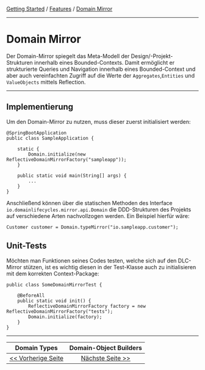 [Getting Started](../index.md) / [Features](../features.md) / [Domain Mirror](domain_mirror.md)

---

# Domain Mirror
Der Domain-Mirror spiegelt das Meta-Modell der Design/-Projekt-Strukturen innerhalb eines Bounded-Contexts.
Damit ermöglicht er strukturierte Queries und Navigation innerhalb eines Bounded-Context und aber auch
vereinfachten Zugriff auf die Werte der `Aggregates`,`Entities`  und  `ValueObjects` mittels Reflection.

---

## Implementierung
Um den Domain-Mirror zu nutzen, muss dieser zuerst initialisiert werden:
```
@SpringBootApplication
public class SampleApplication {

    static {
        Domain.initialize(new ReflectiveDomainMirrorFactory("sampleapp"));
    }

    public static void main(String[] args) {
        ...
    }
}
```
Anschließend können über die statischen Methoden des Interface `io.domainlifecycles.mirror.api.Domain`
die DDD-Strukturen des Projekts auf verschiedene Arten nachvollzogen werden.
Ein Beispiel hierfür wäre:
```
Customer customer = Domain.typeMirror("io.sampleapp.customer");
```

## Unit-Tests

Möchten man Funktionen seines Codes testen, welche sich auf den DLC-Mirror stützen,
ist es wichtig diesen in der Test-Klasse auch zu initialisieren mit dem korrekten Context-Package:

```
public class SomeDomainMirrorTest {

    @BeforeAll
    public static void init() {
        ReflectiveDomainMirrorFactory factory = new ReflectiveDomainMirrorFactory("tests");
        Domain.initialize(factory);
    }
}
```

---

|            **Domain Types**             |           **Domain-Object Builders**           |
|:---------------------------------------:|:----------------------------------------------:|
| [<< Vorherige Seite](./domain_types.md) | [Nächste Seite >>](./domainobject_builders.md) |
